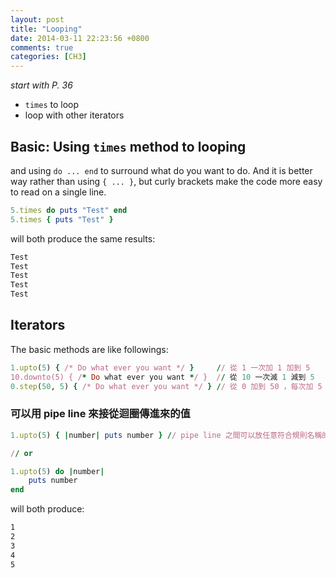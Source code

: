 ```yaml
---
layout: post
title: "Looping"
date: 2014-03-11 22:23:56 +0800
comments: true
categories: [CH3] 
---
```


*start with P. 36*

- `times` to loop
- loop with other iterators

<!-- more -->

## Basic: Using `times` method to looping

and using `do ... end` to surround what do you want to do. And it is better way rather than using `{ ... }`, but curly brackets make the code more easy to read on a single line.

```ruby
5.times do puts "Test" end
5.times { puts "Test" }
```

will both produce the same results: 

```sh
Test
Test
Test
Test
Test
```
## Iterators

The basic methods are like followings:

```ruby
1.upto(5) { /* Do what ever you want */ }     // 從 1 一次加 1 加到 5
10.downto(5) { /* Do what ever you want */ }  // 從 10 一次減 1 減到 5
0.step(50, 5) { /* Do what ever you want */ } // 從 0 加到 50 ，每次加 5
```

### 可以用 pipe line 來接從迴圈傳進來的值

```ruby
1.upto(5) { |number| puts number } // pipe line 之間可以放任意符合規則名稱的變數

// or

1.upto(5) do |number|
	puts number
end
```

will both produce:

```sh
1
2
3
4
5
```
